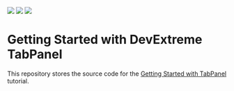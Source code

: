 <!-- default badges list -->
![](https://img.shields.io/endpoint?url=https://codecentral.devexpress.com/api/v1/VersionRange/359453843/20.2.6%2B)
[![](https://img.shields.io/badge/Open_in_DevExpress_Support_Center-FF7200?style=flat-square&logo=DevExpress&logoColor=white)](https://supportcenter.devexpress.com/ticket/details/T1000242)
[![](https://img.shields.io/badge/📖_How_to_use_DevExpress_Examples-e9f6fc?style=flat-square)](https://docs.devexpress.com/GeneralInformation/403183)
<!-- default badges end -->
# Getting Started with DevExtreme TabPanel

This repository stores the source code for the [Getting Started with TabPanel](https://js.devexpress.com/Documentation/Guide/UI_Components/TabPanel/Getting_Started_with_TabPanel/) tutorial.
